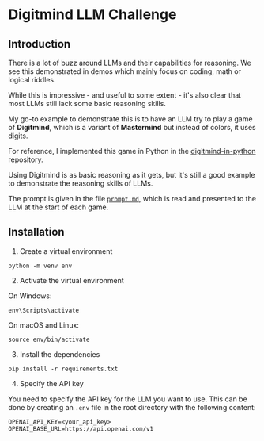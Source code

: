 # Digitmind LLM Challenge

## Introduction
There is a lot of buzz around LLMs and their capabilities for reasoning. We see this demonstrated in demos which mainly focus on coding, math or logical riddles.

While this is impressive - and useful to some extent - it's also clear that most LLMs still lack some basic reasoning skills.

My go-to example to demonstrate this is to have an LLM try to play a game of **Digitmind**, which is a variant of **Mastermind** but instead of colors, it uses digits.

For reference, I implemented this game in Python in the [digitmind-in-python](https://github.com/computerguided/digitmind-python) repository.

Using Digitmind is as basic reasoning as it gets, but it's still a good example to demonstrate the reasoning skills of LLMs.

The prompt is given in the file [`prompt.md`](prompt.md), which is read and presented to the LLM at the start of each game.

## Installation

1. Create a virtual environment

```
python -m venv env
```

2. Activate the virtual environment

On Windows:
```
env\Scripts\activate
```

On macOS and Linux:
```
source env/bin/activate
```

3. Install the dependencies

```
pip install -r requirements.txt
```

4. Specify the API key

You need to specify the API key for the LLM you want to use. This can be done by creating an `.env` file in the root directory with the following content:

```
OPENAI_API_KEY=<your_api_key>
OPENAI_BASE_URL=https://api.openai.com/v1
```



